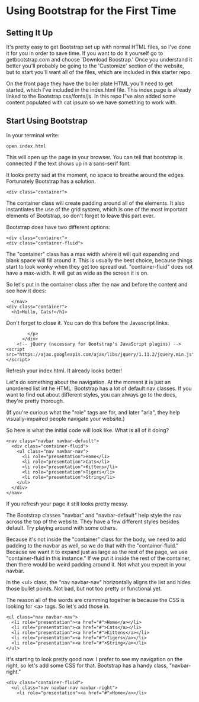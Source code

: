 # Using Bootstrap for the First Time

## Setting It Up

It's pretty easy to get Bootstrap set up with normal HTML files, so I've done it for you in order to save time. If you want to do it yourself go to getbootstrap.com and choose 'Download Boostrap.' Once you understand it better you'll probably be going to the 'Customize' section of the website, but to start you'll want all of the files, which are included in this starter repo.

On the front page they have the boiler plate HTML you'll need to get started, which I've included in the index.html file. This index page is already linked to the Bootstrap css/fonts/js. In this repo I"ve also added some content populated with cat ipsum so we have something to work with.

## Start Using Bootstrap

In your terminal write:

```
open index.html
```

This will open up the page in your browser. You can tell that bootstrap is connected if the text shows up in a sans-serif font.

It looks pretty sad at the moment, no space to breathe around the edges. Fortunately Bootstrap has a solution.

```
<div class="container">
```

The container class will create padding around all of the elements. It also instantiates the use of the grid system, which is one of the most important elements of Bootstrap, so don't forget to leave this part ever.

Bootstrap does have two different options:

```
<div class="container">
<div class="container-fluid">
```

The "container" class has a max width where it will quit expanding and blank space will fill around it. This is usually the best choice, because things start to look wonky when they get too spread out. "container-fluid" does not have a max-width. It will get as wide as the screen it is on.

So let's put in the container class after the nav and before the content and see how it does:

```
  </nav>
<div class="container">
  <h1>Hello, Cats!</h1>
```

Don't forget to close it. You can do this before the Javascript links:

```
        </p>
      </div>
    <!-- jQuery (necessary for Bootstrap's JavaScript plugins) -->
<script src="https://ajax.googleapis.com/ajax/libs/jquery/1.11.2/jquery.min.js"></script>
```

Refresh your index.html. It already looks better!

Let's do something about the navigation. At the moment it is just an unordered list int he HTML. Bootstrap has a lot of default nav classes. If you want to find out about different styles, you can always go to the docs, they're pretty thorough.


(If you're curious what the "role" tags are for, and later "aria", they help visually-impaired people navigate your website.)

So here is what the initial code will look like. What is all of it doing?

```
<nav class="navbar navbar-default">
  <div class="container-fluid">
    <ul class="nav navbar-nav">
      <li role="presentation">Home</li>
      <li role="presentation">Cats</li>
      <li role="presentation">Kittens</li>
      <li role="presentation">Tigers</li>
      <li role="presentation">String</li>
    </ul>
  </div>
</nav>
```
If you refresh your page it still looks pretty messy.

The Bootstrap classes "navbar" and "navbar-default" help style the nav across the top of the website. They have a few different styles besides default. Try playing around with some others.

Because it's not inside the "container" class for the body, we need to add padding to the navbar as well, so we do that with the "container-fluid." Because we want it to expand just as large as the rest of the page, we use "container-fluid in this instance." If we put it inside the rest of the container, then there would be weird padding around it. Not what you expect in your navbar.

In the \<ul\> class, the "nav navbar-nav" horizontally aligns the list and hides those bullet points. Not bad, but not too pretty or functional yet.

The reason all of the words are cramming together is because the CSS is looking for \<a\> tags. So let's add those in.

```
<ul class="nav navbar-nav">
  <li role="presentation"><a href="#">Home</a></li>
  <li role="presentation"><a href="#">Cats</a></li>
  <li role="presentation"><a href="#">Kittens</a></li>
  <li role="presentation"><a href="#">Tigers</a></li>
  <li role="presentation"><a href="#">String</a></li>
</ul>
```

It's starting to look pretty good now. I prefer to see my navigation on the right, so let's add some CSS for that. Bootstrap has a handy class, "navbar-right."

```
<div class="container-fluid">
  <ul class="nav navbar-nav navbar-right">
    <li role="presentation"><a href="#">Home</a></li>
```
